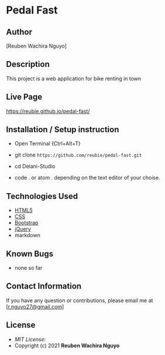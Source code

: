 # Pedal Fast

## Author

[Reuben Wachira Nguyo] 

## Description

This project is a web application for bike renting in town


## Live Page 
https://reubie.github.io/pedal-fast/


## Installation / Setup instruction
* Open Terminal {Ctrl+Alt+T}

* git clone ```https://github.com/reubie/pedal-fast.git```

* cd Delani-Studio

* code . or atom . depending on the text editor of your choise.

## Technologies Used

* [HTML5](https://github.com/topics/html5)
* [CSS](https://github.com/topics/css3)
* [Bootstrap](https://github.com/topics/bootstrap)
* [jQuery](https://github.com/topics/javascript)
* markdown

## Known Bugs
* none so far

## Contact Information 

If you have any question or contributions, please email me at [r.nguyo27@gmail.com]

## License
* *MIT License:*
* Copyright (c) 2021 **Reuben Wachira Nguyo**
